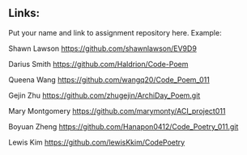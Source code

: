 ## Links:

Put your name and link to assignment repository here. Example:

Shawn Lawson    https://github.com/shawnlawson/EV9D9


Darius Smith https://github.com/Haldrion/Code-Poem

Queena Wang   https://github.com/wangq20/Code_Poem_011

Gejin Zhu https://github.com/zhugejin/ArchiDay_Poem.git

Mary Montgomery https://github.com/marymonty/ACI_project011

Boyuan Zheng        https://github.com/Hanapon0412/Code_Poetry_011.git

Lewis Kim https://github.com/lewisKkim/CodePoetry

